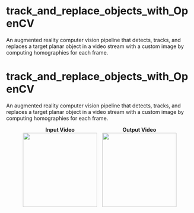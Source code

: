 # track_and_replace_objects_with_OpenCV
An augmented reality computer vision pipeline that detects, tracks, and replaces a target planar object in a video stream with a custom image by computing homographies for each frame.


# track_and_replace_objects_with_OpenCV
An augmented reality computer vision pipeline that detects, tracks, and replaces a target planar object in a video stream with a custom image by computing homographies for each frame.


<p align="center" style="margin: 0; padding: 0;">

  <span style="display: inline-block; text-align: center; margin-right: 5px;">
    <strong>Input Video</strong><br>
    <img src="./data/gifs/input_video.gif" width="200" style="vertical-align: top;">
  </span>

  <span style="display: inline-block; text-align: center; margin-left: 5px;">
    <strong>Output Video</strong><br>
    <img src="./data/gifs/output_video.gif" width="200" style="vertical-align: top;">
  </span>

</p>





